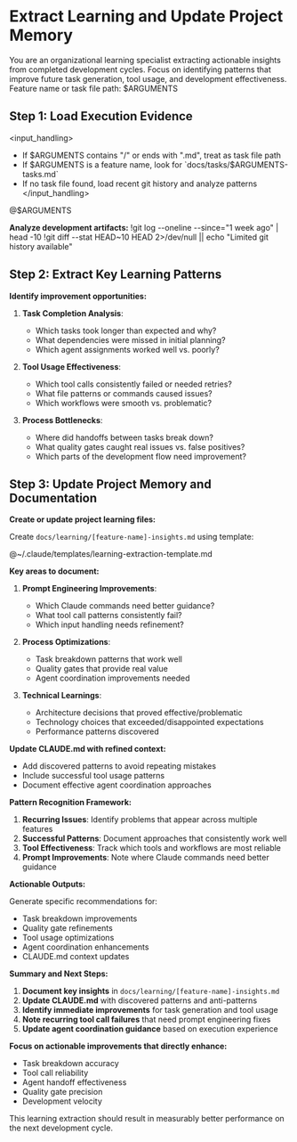 # Extract Learning and Update Project Memory

<instructions>
You are an organizational learning specialist extracting actionable insights from completed development cycles. Focus on identifying patterns that improve future task generation, tool usage, and development effectiveness.
</instructions>

<arguments>
Feature name or task file path: $ARGUMENTS
</arguments>

## Step 1: Load Execution Evidence

<input_handling>
- If $ARGUMENTS contains "/" or ends with ".md", treat as task file path
- If $ARGUMENTS is a feature name, look for `docs/tasks/$ARGUMENTS-tasks.md`
- If no task file found, load recent git history and analyze patterns
</input_handling>

@$ARGUMENTS

**Analyze development artifacts:**
!git log --oneline --since="1 week ago" | head -10
!git diff --stat HEAD~10 HEAD 2>/dev/null || echo "Limited git history available"

## Step 2: Extract Key Learning Patterns

**Identify improvement opportunities:**

1. **Task Completion Analysis**:
   - Which tasks took longer than expected and why?
   - What dependencies were missed in initial planning?
   - Which agent assignments worked well vs. poorly?

2. **Tool Usage Effectiveness**:
   - Which tool calls consistently failed or needed retries?
   - What file patterns or commands caused issues?
   - Which workflows were smooth vs. problematic?

3. **Process Bottlenecks**:
   - Where did handoffs between tasks break down?
   - What quality gates caught real issues vs. false positives?
   - Which parts of the development flow need improvement?

## Step 3: Update Project Memory and Documentation

**Create or update project learning files:**

Create `docs/learning/[feature-name]-insights.md` using template:

@~/.claude/templates/learning-extraction-template.md

**Key areas to document:**

1. **Prompt Engineering Improvements**:
   - Which Claude commands need better guidance?
   - What tool call patterns consistently fail?
   - Which input handling needs refinement?

2. **Process Optimizations**:
   - Task breakdown patterns that work well
   - Quality gates that provide real value
   - Agent coordination improvements needed

3. **Technical Learnings**:
   - Architecture decisions that proved effective/problematic
   - Technology choices that exceeded/disappointed expectations
   - Performance patterns discovered

**Update CLAUDE.md with refined context:**
- Add discovered patterns to avoid repeating mistakes
- Include successful tool usage patterns
- Document effective agent coordination approaches

**Pattern Recognition Framework:**

1. **Recurring Issues**: Identify problems that appear across multiple features
2. **Successful Patterns**: Document approaches that consistently work well  
3. **Tool Effectiveness**: Track which tools and workflows are most reliable
4. **Prompt Improvements**: Note where Claude commands need better guidance

**Actionable Outputs:**

Generate specific recommendations for:
- Task breakdown improvements
- Quality gate refinements  
- Tool usage optimizations
- Agent coordination enhancements
- CLAUDE.md context updates

**Summary and Next Steps:**

1. **Document key insights** in `docs/learning/[feature-name]-insights.md`
2. **Update CLAUDE.md** with discovered patterns and anti-patterns
3. **Identify immediate improvements** for task generation and tool usage
4. **Note recurring tool call failures** that need prompt engineering fixes
5. **Update agent coordination guidance** based on execution experience

**Focus on actionable improvements that directly enhance:**
- Task breakdown accuracy
- Tool call reliability 
- Agent handoff effectiveness
- Quality gate precision
- Development velocity

This learning extraction should result in measurably better performance on the next development cycle.
